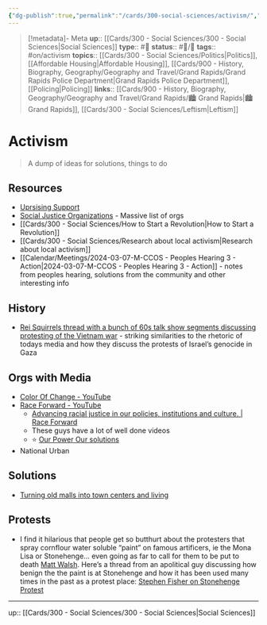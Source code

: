 ```yaml
---
{"dg-publish":true,"permalink":"/cards/300-social-sciences/activism/","title":"Activism"}
---
```


> [!metadata]- Meta
> **up**:: [[Cards/300 - Social Sciences/300 - Social Sciences\|Social Sciences]]
> **type**:: #📝 
> **status**:: #📝/🌱 
> **tags**::  #on/activism 
> **topics**:: [[Cards/300 - Social Sciences/Politics\|Politics]], [[Affordable Housing\|Affordable Housing]], [[Cards/900 - History, Biography, Geography/Geography and Travel/Grand Rapids/Grand Rapids Police Department\|Grand Rapids Police Department]], [[Policing\|Policing]]
> **links**::  [[Cards/900 - History, Biography, Geography/Geography and Travel/Grand Rapids/🏙️ Grand Rapids\|🏙️ Grand Rapids]], [[Cards/300 - Social Sciences/Leftism\|Leftism]]


# Activism

> A dump of ideas for solutions, things to do

## Resources
- [Uprsising Support](https://uprisingsupport.org/further-resources/)
- [Social Justice Organizations](https://www.startguide.org/orgs/orgs06.html) - Massive list of orgs
- [[Cards/300 - Social Sciences/How to Start a Revolution\|How to Start a Revolution]]
- [[Cards/300 - Social Sciences/Research about local activism\|Research about local activism]]
- [[Calendar/Meetings/2024-03-07-M-CCOS - Peoples Hearing 3 - Action\|2024-03-07-M-CCOS - Peoples Hearing 3 - Action]] - notes from peoples hearing, solutions from the community and other interesting info

## History
- [Rei Squirrels thread with a bunch of 60s talk show segments discussing protesting of the Vietnam war](https://x.com/zei_squirrel/status/1786017867340595656?s=46) - striking similarities to the rhetoric of todays media and how they discuss the protests of Israel’s genocide in Gaza


## Orgs with Media
- [Color Of Change - YouTube](https://youtube.com/@colorofchange?si=RwIUtD6t8DQKnQMo)
- [Race Forward - YouTube](https://youtube.com/@racialjustice?si=-78sCqgmDv2K2-WR)
	- [Advancing racial justice in our policies, institutions and culture. | Race Forward](https://www.raceforward.org/)
	- These guys have a lot of well done videos
	- ⭐️ [Our Power Our solutions](https://youtu.be/YEXizP_znIk?si=dH_LiocIyzyyTTxa)
- National Urban 

## Solutions
- [Turning old malls into town centers and living](https://x.com/the_transit_guy/status/1787202077501915621?s=46)


## Protests
- I find it hilarious that people get so butthurt about the protesters that spray cornflour water soluble “paint” on famous artificers, ie the Mona Lisa or Stonehenge… even going as far to call for them to be put to death [Matt Walsh](https://x.com/mattwalshblog/status/1803422389776109614?s=46). Here’s a thread from an apolitical guy discussing how benign the the paint is at Stonehenge and how it has been used many times in the past as a protest place: [Stephen Fisher on Stonehenge Protest](https://x.com/seaspitfires/status/1803557459543400831?s=46)
---
up:: [[Cards/300 - Social Sciences/300 - Social Sciences\|Social Sciences]]

